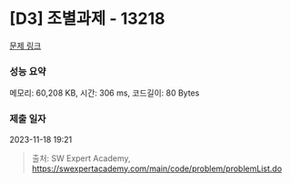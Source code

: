 # [D3] 조별과제 - 13218 

[문제 링크](https://swexpertacademy.com/main/code/problem/problemDetail.do?contestProbId=AXzjvCCq-PwDFASs) 

### 성능 요약

메모리: 60,208 KB, 시간: 306 ms, 코드길이: 80 Bytes

### 제출 일자

2023-11-18 19:21



> 출처: SW Expert Academy, https://swexpertacademy.com/main/code/problem/problemList.do